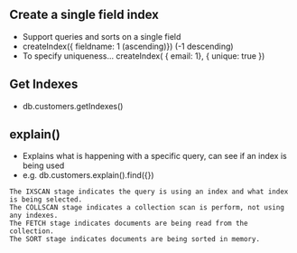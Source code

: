 ## Create a single field index
- Support queries and sorts on a single field
- createIndex({ fieldname: 1 (ascending)}) (-1 descending)
- To specify uniqueness... createIndex( { email: 1}, { unique: true })

## Get Indexes
- db.customers.getIndexes()

## explain()
- Explains what is happening with a specific query, can see if an index is being used
- e.g. db.customers.explain().find({})

```
The IXSCAN stage indicates the query is using an index and what index is being selected.
The COLLSCAN stage indicates a collection scan is perform, not using any indexes.
The FETCH stage indicates documents are being read from the collection.
The SORT stage indicates documents are being sorted in memory.
```
